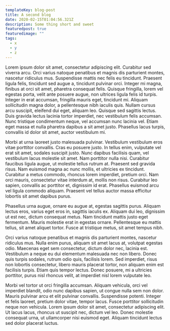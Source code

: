 ```yaml
---
templateKey: blog-post
title: A second blog
date: 2020-02-15T01:04:56.321Z
description: Some thing short and sweet
featuredpost: true
featuredimage: ""
tags:
  - x
  - y
  - z
---
```

Lorem ipsum dolor sit amet, consectetur adipiscing elit. Curabitur sed viverra arcu. Orci varius natoque penatibus et magnis dis parturient montes, nascetur ridiculus mus. Suspendisse mattis nec felis eu tincidunt. Praesent ligula felis, tincidunt sed augue a, tincidunt pulvinar orci. Integer mi magna, finibus at orci sit amet, pharetra consequat felis. Quisque fringilla, lorem vel egestas porta, velit ante posuere augue, non ultrices ligula felis id turpis. Integer in erat accumsan, fringilla mauris eget, tincidunt mi. Aliquam sollicitudin magna dolor, a pellentesque nibh iaculis quis. Nullam cursus arcu suscipit, eleifend dui eget, aliquam leo. Quisque sed sagittis lectus. Duis gravida lectus lacinia tortor imperdiet, nec vestibulum felis accumsan. Nunc tristique condimentum neque, vel accumsan nunc lacinia vel. Etiam eget massa et nulla pharetra dapibus a sit amet justo. Phasellus lacus turpis, convallis id dolor sit amet, auctor vestibulum mi.

Morbi at urna laoreet justo malesuada pulvinar. Vestibulum vestibulum eros vitae porttitor convallis. Cras eu posuere justo. In tellus enim, vulputate vel erat sit amet, sodales suscipit justo. Nunc dapibus facilisis quam, vel vestibulum lacus molestie sit amet. Nam porttitor nulla nisi. Curabitur faucibus ligula augue, ut molestie tellus rutrum at. Praesent sed gravida risus. Nam euismod magna ac nunc mollis, et ultricies ex tincidunt. Curabitur a metus commodo, rhoncus lorem imperdiet, pretium orci. Nam orci mauris, consectetur vitae interdum at, mollis non risus. Curabitur leo sapien, convallis ac porttitor et, dignissim id erat. Phasellus euismod arcu vel ligula commodo aliquam. Praesent vel tellus auctor massa efficitur lobortis sit amet dapibus purus.

Phasellus urna augue, ornare eu augue at, egestas sagittis purus. Aliquam lectus eros, varius eget eros in, sagittis iaculis ex. Aliquam dui leo, dignissim ut est nec, dictum consequat metus. Nam tincidunt mattis justo eget fermentum. Mauris molestie erat in egestas ornare. Pellentesque eu mattis tellus, sit amet aliquet tortor. Fusce at tristique metus, sit amet tempus nibh.

Orci varius natoque penatibus et magnis dis parturient montes, nascetur ridiculus mus. Nulla enim purus, aliquam sit amet lacus at, volutpat egestas odio. Maecenas eget sem consectetur, dictum dolor nec, lacinia est. Vestibulum a neque eu dui elementum malesuada nec non libero. Donec quis turpis sodales, rutrum odio quis, facilisis lorem. Sed imperdiet, risus non lobortis consectetur, libero mauris placerat tortor, non aliquam enim est facilisis turpis. Etiam quis tempor lectus. Donec posuere, mi a ultricies porttitor, purus nisl rhoncus velit, at imperdiet nisl lorem vulputate leo.

Morbi vel tortor ut orci fringilla accumsan. Aliquam vehicula, orci vel imperdiet blandit, odio nunc dapibus sapien, ut congue nulla sem non dolor. Mauris pulvinar arcu et elit pulvinar convallis. Suspendisse potenti. Integer et felis laoreet, pretium dolor vitae, tempor lacus. Fusce porttitor sollicitudin neque non vehicula. Lorem ipsum dolor sit amet, consectetur adipiscing elit. Ut lacus lacus, rhoncus ut suscipit nec, dictum vel leo. Donec molestie consequat urna, ut ullamcorper nisi euismod eget. Aliquam tincidunt lectus sed dolor placerat luctus.
